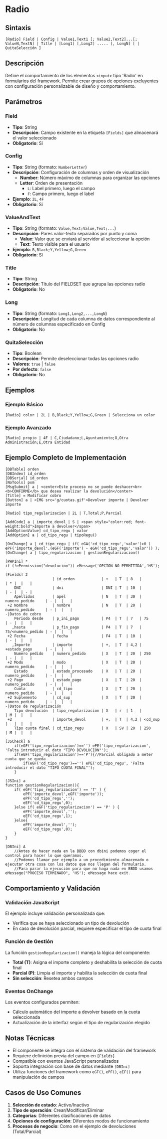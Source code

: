# Radio

## Sintaxis

```
[Radio] Field | Config | Value1,Text1 [; Value2,Text2]...[; ValueN,TextN] | Title | [Long1] [,Long2] ..... [, LongN] [ | QuitaSelección ]
```

## Descripción

Define el comportamiento de los elementos `<input>` tipo 'Radio' en formularios del framework. Permite crear grupos de opciones excluyentes con configuración personalizable de diseño y comportamiento.

## Parámetros

### Field
- **Tipo**: String
- **Descripción**: Campo existente en la etiqueta `[Fields]` que almacenará el valor seleccionado
- **Obligatorio**: Sí

### Config
- **Tipo**: String (formato: `NumberLetter`)
- **Descripción**: Configuración de columnas y orden de visualización
  - **Number**: Número máximo de columnas para organizar las opciones
  - **Letter**: Orden de presentación
    - `L`: Label primero, luego el campo
    - `F`: Campo primero, luego el label
- **Ejemplo**: `2L`, `4F`
- **Obligatorio**: Sí

### ValueAndText
- **Tipo**: String (formato: `Value,Text;Value,Text;...`)
- **Descripción**: Pares valor-texto separados por punto y coma
  - **Value**: Valor que se enviará al servidor al seleccionar la opción
  - **Text**: Texto visible para el usuario
- **Ejemplo**: `B,Black;Y,Yellow;G,Green`
- **Obligatorio**: Sí

### Title
- **Tipo**: String
- **Descripción**: Título del FIELDSET que agrupa las opciones radio
- **Obligatorio**: No

### Long
- **Tipo**: String (formato: `Long1,Long2,...,LongN`)
- **Descripción**: Longitud de cada columna de datos correspondiente al número de columnas especificado en Config
- **Obligatorio**: No

### QuitaSelección
- **Tipo**: Boolean
- **Descripción**: Permite deseleccionar todas las opciones radio
- **Valores**: `true` | `false`
- **Por defecto**: `false`
- **Obligatorio**: No

## Ejemplos

### Ejemplo Básico
```
[Radio] color | 2L | B,Black;Y,Yellow;G,Green | Selecciona un color
```

### Ejemplo Avanzado
```
[Radio] propio | 4F | C,Ciudadano;L,Ayuntamiento;O,Otra Administración;E,Otra Entidad
```

## Ejemplo Completo de Implementación

```
[DBTable] orden
[DBIndex] id_orden
[DBSerial] id_orden
[NoTools] pxm 
[MsgSubmit] a | <center>Este proceso no se puede deshacer<br><b>CONFIRME</b> que desea realizar la devolución</center>
[Title] = Modificar cobro
[Button] a | <IMG src='g/cuotas.gif'>Devolver importe | Devolver importe

[Radio] tipo_regularizacion | 2L | T,Total;P,Parcial

[AddCode] a | importe_devol | S | <span style="color:red; font-weight:bold">Importe a devolver</span>
[AddOptionValue] cd_tipo_regu | valor
[AddOption] a | cd_tipo_regu | tipoRegu()

[OnChange] a | cd_tipo_regu | if( eGA('cd_tipo_regu','valor')>0 ) ePF('importe_devol',(eGF('importe') - eGA('cd_tipo_regu','valor')) );
[OnChange] a | tipo_regularizacion | gestionRegularizacion()

[PHPIni] *
if (!ePermission("devolucion")) eMessage('OPCION NO PERMITIDA','HS');

[Fields] 2
                     | id_orden            | +   | T  | 8   |                   | * |  |   | 
    DNI              | dni                 | DNI | T  | 10  |                   | - |  | - | 
    Apellidos        | apel                | N   | T  | 30  | numero_pedido     | - |  |   | 
 +2 Nombre           | nombre              | N   | T  | 20  | numero_pedido     | - |  |   | 
-|Datos de cobro
    Periodo desde    | p_ini_pago          | P4  | T  | 7   | 75                | - |  |   | 
   ,hasta            | p_fin_pago          | P4  | T  | 7   | 75/<numero_pedido | - |  |   | 
 +2 Fecha            | fecha               | F4  | T  | 10  |                   | - |  |   | 
   ,Importe          | importe             | +,  | T  | 4,2 | +estado_pago      | - |  |   | 
    Numero pedido    | numero_pedido       | X   | T  | 20  | 250               | - |  |   | 
 +2 Modo             | modo                | X   | T  | 20  | numero_pedido     | - |  |   | 
    Estado           | estado_procesado    | X   | T  | 20  | numero_pedido     | - |  |   | 
 +2 Pago             | estado_pago         | X   | T  | 20  | numero_pedido     | - |  |   | 
    Cuota            | cd_tipo             | X   | T  | 20  | numero_pedido     | - |  |   | 
 +2 Suplemento       | cd_sup              | X   | T  | 20  | numero_pedido     | - |  |   | 
-|Datos de regularización
    Tipo devolución  | tipo_regularizacion | X   | r  | 1   |                   | M |  |   | 
 +2                  | importe_devol       | +,  | T  | 4,2 | <cd_sup           | - |  |   | 
    Tipo cuota final | cd_tipo_regu        | X   | SV | 20  | 250               | M |  |   | 

[JSCheck] a
    if(eGF('tipo_regularizacion')=='') ePE('tipo_regularizacion', 'Falta introducir el dato "TIPO DEVOLUCIÓN"');
    if(eGF('tipo_regularizacion')=='P'){//Parcial obligado a meter cuota que se queda
        if(eGF('cd_tipo_regu')=='') ePE('cd_tipo_regu', 'Falta introducir el dato "TIPO CUOTA FINAL"');
    }

[JSIni] a
function gestionRegularizacion(){
    if( eGF('tipo_regularizacion') == 'T' ) {
        ePF('importe_devol',eGF('importe')); 
        ePF('cd_tipo_regu','');
        eEF('cd_tipo_regu',0);
    }else if( eGF('tipo_regularizacion') == 'P' ) {
        ePF('importe_devol','');
        eEF('cd_tipo_regu',1);
    }else{
        ePF('importe_devol','');
        eEF('cd_tipo_regu',0);
    }
}

[DBIni] A 
    //Antes de hacer nada en la BBDD con dbini podemos coger el control para hacer lo que queramos. 
    //Podemos llamar por ejemplo a un procedimiento almacenado o ejecutar otra cosa con los datos que nos llegan del formulario.
    //Para parar la ejecución para que no haga nada en BBDD usamos eMessage("PROCESO TERMINADO", 'HS'); eMessage hace exit.
```

## Comportamiento y Validación

### Validación JavaScript
El ejemplo incluye validación personalizada que:
- Verifica que se haya seleccionado un tipo de devolución
- En caso de devolución parcial, requiere especificar el tipo de cuota final

### Función de Gestión
La función `gestionRegularizacion()` maneja la lógica del componente:
- **Total (T)**: Asigna el importe completo y deshabilita la selección de cuota final
- **Parcial (P)**: Limpia el importe y habilita la selección de cuota final
- **Sin selección**: Resetea ambos campos

### Eventos OnChange
Los eventos configurados permiten:
- Cálculo automático del importe a devolver basado en la cuota seleccionada
- Actualización de la interfaz según el tipo de regularización elegido

## Notas Técnicas

- El componente se integra con el sistema de validación del framework
- Requiere definición previa del campo en `[Fields]`
- Compatible con eventos JavaScript personalizados
- Soporta integración con base de datos mediante `[DBIni]`
- Utiliza funciones del framework como `eGF()`, `ePF()`, `eEF()` para manipulación de campos

## Casos de Uso Comunes

1. **Selección de estado**: Activo/Inactivo
2. **Tipo de operación**: Crear/Modificar/Eliminar
3. **Categorías**: Diferentes clasificaciones de datos
4. **Opciones de configuración**: Diferentes modos de funcionamiento
5. **Procesos de negocio**: Como en el ejemplo de devoluciones (Total/Parcial)